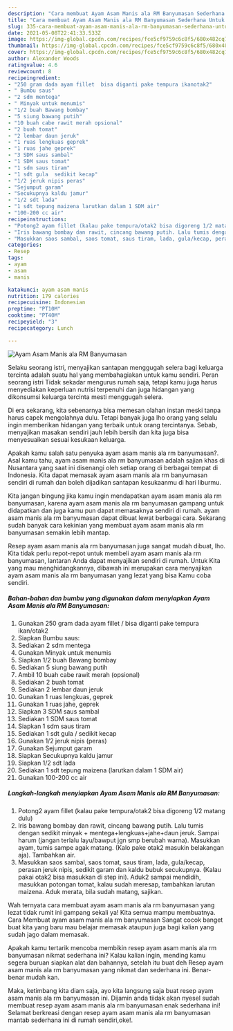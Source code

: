 ```yaml
---
description: "Cara membuat Ayam Asam Manis ala RM Banyumasan Sederhana Untuk Jualan"
title: "Cara membuat Ayam Asam Manis ala RM Banyumasan Sederhana Untuk Jualan"
slug: 335-cara-membuat-ayam-asam-manis-ala-rm-banyumasan-sederhana-untuk-jualan
date: 2021-05-08T22:41:33.533Z
image: https://img-global.cpcdn.com/recipes/fce5cf9759c6c8f5/680x482cq70/ayam-asam-manis-ala-rm-banyumasan-foto-resep-utama.jpg
thumbnail: https://img-global.cpcdn.com/recipes/fce5cf9759c6c8f5/680x482cq70/ayam-asam-manis-ala-rm-banyumasan-foto-resep-utama.jpg
cover: https://img-global.cpcdn.com/recipes/fce5cf9759c6c8f5/680x482cq70/ayam-asam-manis-ala-rm-banyumasan-foto-resep-utama.jpg
author: Alexander Woods
ratingvalue: 4.6
reviewcount: 8
recipeingredient:
- "250 gram dada ayam fillet  bisa diganti pake tempura ikanotak2"
- " Bumbu saus"
- "2 sdm mentega"
- " Minyak untuk menumis"
- "1/2 buah Bawang bombay"
- "5 siung bawang putih"
- "10 buah cabe rawit merah opsional"
- "2 buah tomat"
- "2 lembar daun jeruk"
- "1 ruas lengkuas geprek"
- "1 ruas jahe geprek"
- "3 SDM saus sambal"
- "1 SDM saus tomat"
- "1 sdm saus tiram"
- "1 sdt gula  sedikit kecap"
- "1/2 jeruk nipis peras"
- "Sejumput garam"
- "Secukupnya kaldu jamur"
- "1/2 sdt lada"
- "1 sdt tepung maizena larutkan dalam 1 SDM air"
- "100-200 cc air"
recipeinstructions:
- "Potong2 ayam fillet (kalau pake tempura/otak2 bisa digoreng 1/2 matang dulu)"
- "Iris bawang bombay dan rawit, cincang bawang putih. Lalu tumis dengan sedikit minyak + mentega+lengkuas+jahe+daun jeruk. Sampai harum (jangan terlalu layu/bawput jgn smp berubah warna). Masukkan ayam, tumis sampe agak matang. (Kalo pake otak2 masukin belakangan aja). Tambahkan air."
- "Masukkan saos sambal, saos tomat, saus tiram, lada, gula/kecap, perasan jeruk nipis, sedikit garam dan kaldu bubuk secukupnya. (Kalau pakai otak2 bisa masukkan di step ini). Aduk2 sampai mendidih, masukkan potongan tomat, kalau sudah meresap, tambahkan larutan maizena. Aduk merata, bila sudah matang, sajikan."
categories:
- Resep
tags:
- ayam
- asam
- manis

katakunci: ayam asam manis 
nutrition: 179 calories
recipecuisine: Indonesian
preptime: "PT10M"
cooktime: "PT40M"
recipeyield: "3"
recipecategory: Lunch

---
```



![Ayam Asam Manis ala RM Banyumasan](https://img-global.cpcdn.com/recipes/fce5cf9759c6c8f5/680x482cq70/ayam-asam-manis-ala-rm-banyumasan-foto-resep-utama.jpg)

Selaku seorang istri, menyajikan santapan menggugah selera bagi keluarga tercinta adalah suatu hal yang membahagiakan untuk kamu sendiri. Peran seorang istri Tidak sekadar mengurus rumah saja, tetapi kamu juga harus menyediakan keperluan nutrisi terpenuhi dan juga hidangan yang dikonsumsi keluarga tercinta mesti menggugah selera.

Di era  sekarang, kita sebenarnya bisa memesan olahan instan meski tanpa harus capek mengolahnya dulu. Tetapi banyak juga lho orang yang selalu ingin memberikan hidangan yang terbaik untuk orang tercintanya. Sebab, menyajikan masakan sendiri jauh lebih bersih dan kita juga bisa menyesuaikan sesuai kesukaan keluarga. 



Apakah kamu salah satu penyuka ayam asam manis ala rm banyumasan?. Asal kamu tahu, ayam asam manis ala rm banyumasan adalah sajian khas di Nusantara yang saat ini disenangi oleh setiap orang di berbagai tempat di Indonesia. Kita dapat memasak ayam asam manis ala rm banyumasan sendiri di rumah dan boleh dijadikan santapan kesukaanmu di hari liburmu.

Kita jangan bingung jika kamu ingin mendapatkan ayam asam manis ala rm banyumasan, karena ayam asam manis ala rm banyumasan gampang untuk didapatkan dan juga kamu pun dapat memasaknya sendiri di rumah. ayam asam manis ala rm banyumasan dapat dibuat lewat berbagai cara. Sekarang sudah banyak cara kekinian yang membuat ayam asam manis ala rm banyumasan semakin lebih mantap.

Resep ayam asam manis ala rm banyumasan juga sangat mudah dibuat, lho. Kita tidak perlu repot-repot untuk membeli ayam asam manis ala rm banyumasan, lantaran Anda dapat menyajikan sendiri di rumah. Untuk Kita yang mau menghidangkannya, dibawah ini merupakan cara menyajikan ayam asam manis ala rm banyumasan yang lezat yang bisa Kamu coba sendiri.

<!--inarticleads1-->

##### Bahan-bahan dan bumbu yang digunakan dalam menyiapkan Ayam Asam Manis ala RM Banyumasan:

1. Gunakan 250 gram dada ayam fillet / bisa diganti pake tempura ikan/otak2
1. Siapkan  Bumbu saus:
1. Sediakan 2 sdm mentega
1. Gunakan  Minyak untuk menumis
1. Siapkan 1/2 buah Bawang bombay
1. Sediakan 5 siung bawang putih
1. Ambil 10 buah cabe rawit merah (opsional)
1. Sediakan 2 buah tomat
1. Sediakan 2 lembar daun jeruk
1. Gunakan 1 ruas lengkuas, geprek
1. Gunakan 1 ruas jahe, geprek
1. Siapkan 3 SDM saus sambal
1. Sediakan 1 SDM saus tomat
1. Siapkan 1 sdm saus tiram
1. Sediakan 1 sdt gula / sedikit kecap
1. Gunakan 1/2 jeruk nipis (peras)
1. Gunakan Sejumput garam
1. Siapkan Secukupnya kaldu jamur
1. Siapkan 1/2 sdt lada
1. Sediakan 1 sdt tepung maizena (larutkan dalam 1 SDM air)
1. Gunakan 100-200 cc air




<!--inarticleads2-->

##### Langkah-langkah menyiapkan Ayam Asam Manis ala RM Banyumasan:

1. Potong2 ayam fillet (kalau pake tempura/otak2 bisa digoreng 1/2 matang dulu)
1. Iris bawang bombay dan rawit, cincang bawang putih. Lalu tumis dengan sedikit minyak + mentega+lengkuas+jahe+daun jeruk. Sampai harum (jangan terlalu layu/bawput jgn smp berubah warna). Masukkan ayam, tumis sampe agak matang. (Kalo pake otak2 masukin belakangan aja). Tambahkan air.
1. Masukkan saos sambal, saos tomat, saus tiram, lada, gula/kecap, perasan jeruk nipis, sedikit garam dan kaldu bubuk secukupnya. (Kalau pakai otak2 bisa masukkan di step ini). Aduk2 sampai mendidih, masukkan potongan tomat, kalau sudah meresap, tambahkan larutan maizena. Aduk merata, bila sudah matang, sajikan.




Wah ternyata cara membuat ayam asam manis ala rm banyumasan yang lezat tidak rumit ini gampang sekali ya! Kita semua mampu membuatnya. Cara Membuat ayam asam manis ala rm banyumasan Sangat cocok banget buat kita yang baru mau belajar memasak ataupun juga bagi kalian yang sudah jago dalam memasak.

Apakah kamu tertarik mencoba membikin resep ayam asam manis ala rm banyumasan nikmat sederhana ini? Kalau kalian ingin, mending kamu segera buruan siapkan alat dan bahannya, setelah itu buat deh Resep ayam asam manis ala rm banyumasan yang nikmat dan sederhana ini. Benar-benar mudah kan. 

Maka, ketimbang kita diam saja, ayo kita langsung saja buat resep ayam asam manis ala rm banyumasan ini. Dijamin anda tiidak akan nyesel sudah membuat resep ayam asam manis ala rm banyumasan enak sederhana ini! Selamat berkreasi dengan resep ayam asam manis ala rm banyumasan mantab sederhana ini di rumah sendiri,oke!.

